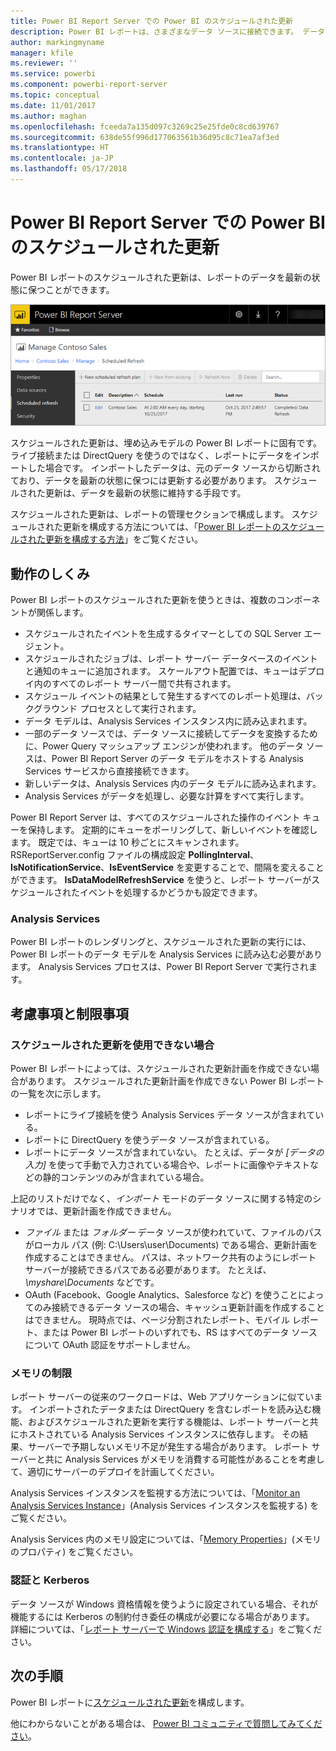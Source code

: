 ```yaml
---
title: Power BI Report Server での Power BI のスケジュールされた更新
description: Power BI レポートは、さまざまなデータ ソースに接続できます。 データの使い方に応じて、異なるデータ ソースを利用できます。
author: markingmyname
manager: kfile
ms.reviewer: ''
ms.service: powerbi
ms.component: powerbi-report-server
ms.topic: conceptual
ms.date: 11/01/2017
ms.author: maghan
ms.openlocfilehash: fceeda7a135d097c3269c25e25fde0c8cd639767
ms.sourcegitcommit: 638de55f996d177063561b36d95c8c71ea7af3ed
ms.translationtype: HT
ms.contentlocale: ja-JP
ms.lasthandoff: 05/17/2018
---
```

# <a name="power-bi-report-scheduled-refresh-in-power-bi-report-server"></a>Power BI Report Server での Power BI のスケジュールされた更新
Power BI レポートのスケジュールされた更新は、レポートのデータを最新の状態に保つことができます。

![Power BI Report Server でのスケジュールされた更新](media/scheduled-refresh/scheduled-refresh-success.png)

スケジュールされた更新は、埋め込みモデルの Power BI レポートに固有です。 ライブ接続または DirectQuery を使うのではなく、レポートにデータをインポートした場合です。 インポートしたデータは、元のデータ ソースから切断されており、データを最新の状態に保つには更新する必要があります。 スケジュールされた更新は、データを最新の状態に維持する手段です。

スケジュールされた更新は、レポートの管理セクションで構成します。 スケジュールされた更新を構成する方法については、「[Power BI レポートのスケジュールされた更新を構成する方法](configure-scheduled-refresh.md)」をご覧ください。

## <a name="how-this-works"></a>動作のしくみ
Power BI レポートのスケジュールされた更新を使うときは、複数のコンポーネントが関係します。

* スケジュールされたイベントを生成するタイマーとしての SQL Server エージェント。
* スケジュールされたジョブは、レポート サーバー データベースのイベントと通知のキューに追加されます。 スケールアウト配置では、キューはデプロイ内のすべてのレポート サーバー間で共有されます。
* スケジュール イベントの結果として発生するすべてのレポート処理は、バックグラウンド プロセスとして実行されます。
* データ モデルは、Analysis Services インスタンス内に読み込まれます。
* 一部のデータ ソースでは、データ ソースに接続してデータを変換するために、Power Query マッシュアップ エンジンが使われます。 他のデータ ソースは、Power BI Report Server のデータ モデルをホストする Analysis Services サービスから直接接続できます。
* 新しいデータは、Analysis Services 内のデータ モデルに読み込まれます。
* Analysis Services がデータを処理し、必要な計算をすべて実行します。

Power BI Report Server は、すべてのスケジュールされた操作のイベント キューを保持します。 定期的にキューをポーリングして、新しいイベントを確認します。 既定では、キューは 10 秒ごとにスキャンされます。 RSReportServer.config ファイルの構成設定 **PollingInterval**、**IsNotificationService**、**IsEventService** を変更することで、間隔を変えることができます。 **IsDataModelRefreshService** を使うと、レポート サーバーがスケジュールされたイベントを処理するかどうかも設定できます。

### <a name="analysis-services"></a>Analysis Services
Power BI レポートのレンダリングと、スケジュールされた更新の実行には、Power BI レポートのデータ モデルを Analysis Services に読み込む必要があります。 Analysis Services プロセスは、Power BI Report Server で実行されます。

## <a name="considerations-and-limitations"></a>考慮事項と制限事項
### <a name="when-scheduled-refresh-cant-be-used"></a>スケジュールされた更新を使用できない場合
Power BI レポートによっては、スケジュールされた更新計画を作成できない場合があります。 スケジュールされた更新計画を作成できない Power BI レポートの一覧を次に示します。

* レポートにライブ接続を使う Analysis Services データ ソースが含まれている。
* レポートに DirectQuery を使うデータ ソースが含まれている。
* レポートにデータ ソースが含まれていない。 たとえば、データが *[データの入力]* を使って手動で入力されている場合や、レポートに画像やテキストなどの静的コンテンツのみが含まれている場合。

上記のリストだけでなく、*インポート* モードのデータ ソースに関する特定のシナリオでは、更新計画を作成できません。

* *ファイル* または *フォルダー* データ ソースが使われていて、ファイルのパスがローカル パス (例: C:\Users\user\Documents) である場合、更新計画を作成することはできません。 パスは、ネットワーク共有のようにレポート サーバーが接続できるパスである必要があります。 たとえば、*\\myshare\Documents* などです。
* OAuth (Facebook、Google Analytics、Salesforce など) を使うことによってのみ接続できるデータ ソースの場合、キャッシュ更新計画を作成することはできません。 現時点では、ページ分割されたレポート、モバイル レポート、または Power BI レポートのいずれでも、RS はすべてのデータ ソースについて OAuth 認証をサポートしません。

### <a name="memory-limits"></a>メモリの制限
レポート サーバーの従来のワークロードは、Web アプリケーションに似ています。 インポートされたデータまたは DirectQuery を含むレポートを読み込む機能、およびスケジュールされた更新を実行する機能は、レポート サーバーと共にホストされている Analysis Services インスタンスに依存します。 その結果、サーバーで予期しないメモリ不足が発生する場合があります。 レポート サーバーと共に Analysis Services がメモリを消費する可能性があることを考慮して、適切にサーバーのデプロイを計画してください。

Analysis Services インスタンスを監視する方法については、「[Monitor an Analysis Services Instance](https://docs.microsoft.com/sql/analysis-services/instances/monitor-an-analysis-services-instance)」(Analysis Services インスタンスを監視する) をご覧ください。

Analysis Services 内のメモリ設定については、「[Memory Properties](https://docs.microsoft.com/sql/analysis-services/server-properties/memory-properties)」(メモリのプロパティ) をご覧ください。

### <a name="authentication-and-kerberos"></a>認証と Kerberos
データ ソースが Windows 資格情報を使うように設定されている場合、それが機能するには Kerberos の制約付き委任の構成が必要になる場合があります。 詳細については、「[レポート サーバーで Windows 認証を構成する](https://docs.microsoft.com/sql/reporting-services/security/configure-windows-authentication-on-the-report-server)」をご覧ください。

## <a name="next-steps"></a>次の手順
Power BI レポートに[スケジュールされた更新](configure-scheduled-refresh.md)を構成します。

他にわからないことがある場合は、 [Power BI コミュニティで質問してみてください](https://community.powerbi.com/)。

